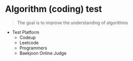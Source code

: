 # Algorithm (coding) test
> The goal is to improve the understanding of algorithms
* Test Platform
  * Codeup
  * Leetcode
  * Programmers
  * Baekjoon Online Judge
